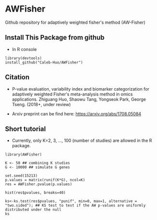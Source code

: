 # AWFisher
Github repository for adaptively weighted fisher's method (AW-Fisher)


## Install This Package from github
* In R console

```{R}
library(devtools)
install_github("Caleb-Huo/AWFisher") 
```

## Citation

* P-value evaluation, variability index and biomarker categorization for adaptively weighted Fisher's meta-analysis method in omics applications. Zhiguang Huo, Shaowu Tang, Yongseok Park, George Tseng. (2018+, under review)

* Arxiv preprint can be find here: https://arxiv.org/abs/1708.05084

## Short tutorial

* Currently, only K=2, 3, ..., 100 (number of studies) are allowed in the R package.

```{R}
library(AWFisher)

K <- 50 ## combining K studies
G <- 10000 ## simulate G genes

set.seed(15213)
p.values = matrix(runif(K*G), ncol=K)
res = AWFisher.pvalue(p.values)

hist(res$pvalues, breaks=40)

ks<-ks.test(res$pvalues, "punif", min=0, max=1, alternative = "two.sided"); ## KS test to test if the AW p-values are uniformly distributed under the null
ks

```


